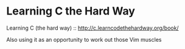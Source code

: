 # Learning C the Hard Way 
Learning C (the hard way) :: http://c.learncodethehardway.org/book/

Also using it as an opportunity to work out those Vim muscles
